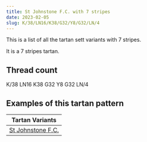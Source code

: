 ```yaml
---
title: St Johnstone F.C. with 7 stripes
date: 2023-02-05
slug: K/38/LN16/K38/G32/Y8/G32/LN/4
---
```

This is a list of all the tartan sett variants with 7 stripes.

It is a 7 stripes tartan.


## Thread count
K/38 LN16 K38 G32 Y8 G32 LN/4

## Examples of this tartan pattern

| Tartan Variants |
|---------------|
| [St Johnstone F.C.](/variants/k/38/ln16/k38/g32/y8/g32/ln/4-g30a010-k000000-lne0e0e0-yf0c000)||
